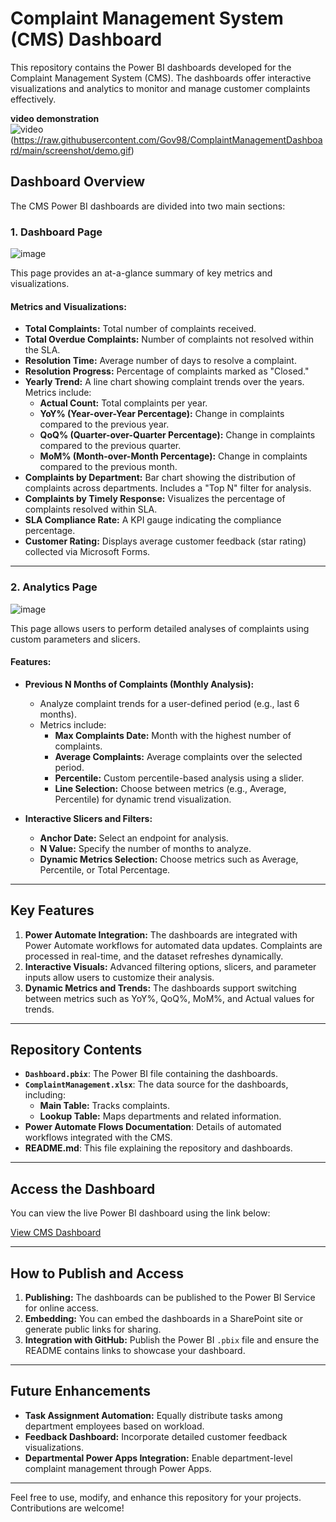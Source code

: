 # Complaint Management System (CMS) Dashboard

This repository contains the Power BI dashboards developed for the Complaint Management System (CMS). The dashboards offer interactive visualizations and analytics to monitor and manage customer complaints effectively.

<b>video demonstration</b><br>
![video](/screenshot/demo.gif) 
<br>
(https://raw.githubusercontent.com/Gov98/ComplaintManagementDashboard/main/screenshot/demo.gif)
## Dashboard Overview

The CMS Power BI dashboards are divided into two main sections:

### 1. **Dashboard Page**
![image](https://github.com/user-attachments/assets/2a24d05a-3f22-41df-92fa-5e2c09367435)

This page provides an at-a-glance summary of key metrics and visualizations.

#### Metrics and Visualizations:
- **Total Complaints:** Total number of complaints received.
- **Total Overdue Complaints:** Number of complaints not resolved within the SLA.
- **Resolution Time:** Average number of days to resolve a complaint.
- **Resolution Progress:** Percentage of complaints marked as "Closed."
- **Yearly Trend:** A line chart showing complaint trends over the years. Metrics include:
  - **Actual Count:** Total complaints per year.
  - **YoY% (Year-over-Year Percentage):** Change in complaints compared to the previous year.
  - **QoQ% (Quarter-over-Quarter Percentage):** Change in complaints compared to the previous quarter.
  - **MoM% (Month-over-Month Percentage):** Change in complaints compared to the previous month.
- **Complaints by Department:** Bar chart showing the distribution of complaints across departments. Includes a "Top N" filter for analysis.
- **Complaints by Timely Response:** Visualizes the percentage of complaints resolved within SLA.
- **SLA Compliance Rate:** A KPI gauge indicating the compliance percentage.
- **Customer Rating:** Displays average customer feedback (star rating) collected via Microsoft Forms.

---

### 2. **Analytics Page**
![image](https://github.com/user-attachments/assets/c3eab82e-72da-481a-b54b-69174e4e0f2b)

This page allows users to perform detailed analyses of complaints using custom parameters and slicers.

#### Features:
- **Previous N Months of Complaints (Monthly Analysis):**
  - Analyze complaint trends for a user-defined period (e.g., last 6 months).
  - Metrics include:
    - **Max Complaints Date:** Month with the highest number of complaints.
    - **Average Complaints:** Average complaints over the selected period.
    - **Percentile:** Custom percentile-based analysis using a slider.
    - **Line Selection:** Choose between metrics (e.g., Average, Percentile) for dynamic trend visualization.

- **Interactive Slicers and Filters:**
  - **Anchor Date:** Select an endpoint for analysis.
  - **N Value:** Specify the number of months to analyze.
  - **Dynamic Metrics Selection:** Choose metrics such as Average, Percentile, or Total Percentage.

---

## Key Features

1. **Power Automate Integration:** The dashboards are integrated with Power Automate workflows for automated data updates. Complaints are processed in real-time, and the dataset refreshes dynamically.
2. **Interactive Visuals:** Advanced filtering options, slicers, and parameter inputs allow users to customize their analysis.
3. **Dynamic Metrics and Trends:** The dashboards support switching between metrics such as YoY%, QoQ%, MoM%, and Actual values for trends.

---

## Repository Contents

- **`Dashboard.pbix`**: The Power BI file containing the dashboards.
- **`ComplaintManagement.xlsx`**: The data source for the dashboards, including:
  - **Main Table:** Tracks complaints.
  - **Lookup Table:** Maps departments and related information.
- **Power Automate Flows Documentation**: Details of automated workflows integrated with the CMS.
- **README.md**: This file explaining the repository and dashboards.

---

## Access the Dashboard

You can view the live Power BI dashboard using the link below:

[View CMS Dashboard](<https://app.powerbi.com/reportEmbed?reportId=466a53f2-e8a1-462a-ac66-77edb6cae89e&autoAuth=true&ctid=28bcace8-4ce7-4949-868f-170f67122379>)

---

## How to Publish and Access

1. **Publishing:** The dashboards can be published to the Power BI Service for online access.
2. **Embedding:** You can embed the dashboards in a SharePoint site or generate public links for sharing.
3. **Integration with GitHub:** Publish the Power BI `.pbix` file and ensure the README contains links to showcase your dashboard.

---

## Future Enhancements

- **Task Assignment Automation:** Equally distribute tasks among department employees based on workload.
- **Feedback Dashboard:** Incorporate detailed customer feedback visualizations.
- **Departmental Power Apps Integration:** Enable department-level complaint management through Power Apps.

---

Feel free to use, modify, and enhance this repository for your projects. Contributions are welcome!
